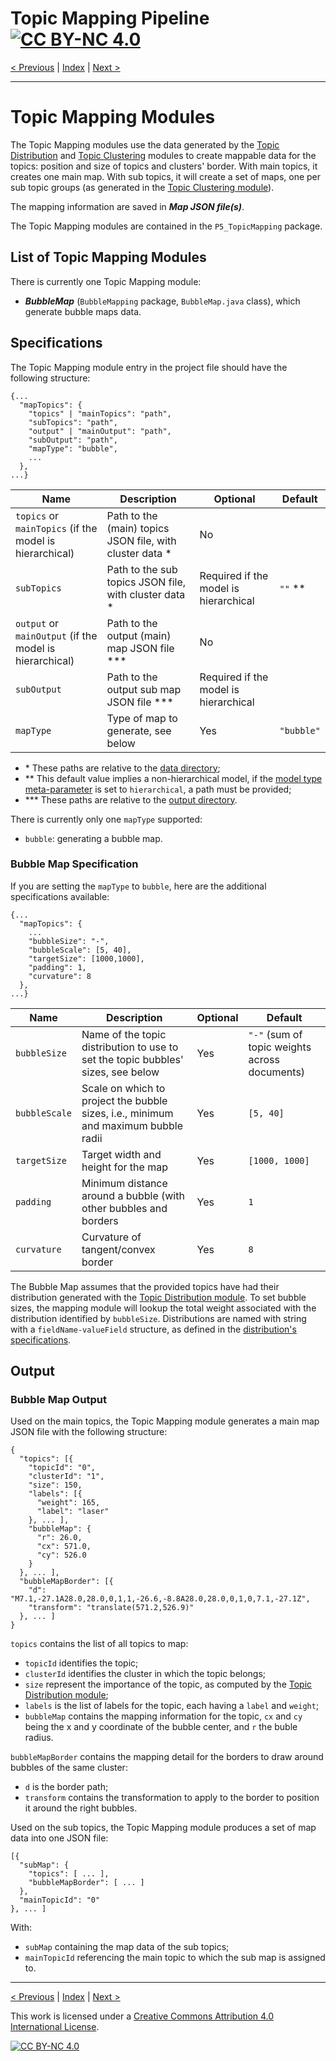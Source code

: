 # Topic Mapping Pipeline [![CC BY-NC 4.0][cc-by-nc-shield]][cc-by-nc]

[< Previous](TopicClusteringModule.md) | [Index](index.md) | [Next >](OverwriteMapModule.md)

---

# Topic Mapping Modules

The Topic Mapping modules use the data generated by the [Topic Distribution](TopicDistributionModule.md) and 
[Topic Clustering](TopicClusteringModule.md) modules to create mappable data for the topics: position and size of 
topics and clusters' border. 
With main topics, it creates one main map. With sub topics, it will create a set of maps, one per sub topic groups 
(as generated in the [Topic Clustering module](TopicClusteringModule.md)).

The mapping information are saved in ***Map JSON file(s)***.

The Topic Mapping modules are contained in the `P5_TopicMapping` package.

## List of Topic Mapping Modules

There is currently one Topic Mapping module:
- ***BubbleMap*** (`BubbleMapping` package, `BubbleMap.java` class), which generate bubble maps data. 

## Specifications

The Topic Mapping module entry in the project file should have the following structure:
```json5
{...
  "mapTopics": {
    "topics" | "mainTopics": "path",
    "subTopics": "path",
    "output" | "mainOutput": "path",
    "subOutput": "path",
    "mapType": "bubble",
    ...
  },
...}
```

| Name | Description | Optional | Default |
| --- | --- | --- | --- |
| `topics` or `mainTopics` (if the model is hierarchical) | Path to the (main) topics JSON file, with cluster data * | No | |
| `subTopics` | Path to the sub topics JSON file, with cluster data * | Required if the model is hierarchical | `""` ** | 
| `output` or `mainOutput` (if the model is hierarchical) | Path to the output (main) map JSON file *** | No | |
| `subOutput` | Path to the output sub map JSON file *** | Required if the model is hierarchical | |
| `mapType` | Type of map to generate, see below | Yes | `"bubble"` |
- \* These paths are relative to the [data directory](MetaParameters.md);
- \** This default value implies a non-hierarchical model, if the [model type meta-parameter](MetaParameters.md) is set to `hierarchical`, a path must be provided;
- \*** These paths are relative to the [output directory](MetaParameters.md).

There is currently only one `mapType` supported:
- `bubble`: generating a bubble map.

### Bubble Map Specification

If you are setting the `mapType` to `bubble`, here are the additional specifications available:
```json5
{...
  "mapTopics": {
    ...
    "bubbleSize": "-",
    "bubbleScale": [5, 40],
    "targetSize": [1000,1000],
    "padding": 1,
    "curvature": 8
  },
...}
```

| Name | Description | Optional | Default |
| --- | --- | --- | --- |
| `bubbleSize` | Name of the topic distribution to use to set the topic bubbles' sizes, see below | Yes | `"-"` (sum of topic weights across documents) |
| `bubbleScale` | Scale on which to project the bubble sizes, i.e., minimum and maximum bubble radii | Yes | `[5, 40]` |
| `targetSize` | Target width and height for the map | Yes | `[1000, 1000]` |
| `padding` | Minimum distance around a bubble (with other bubbles and borders | Yes | `1` |
| `curvature` | Curvature of tangent/convex border | Yes | `8` |

The Bubble Map assumes that the provided topics have had their distribution generated with the 
[Topic Distribution module](TopicDistributionModule.md). To set bubble sizes, the mapping module will lookup the total 
weight associated with the distribution identified by `bubbleSize`. Distributions are named with string with a 
`fieldName-valueField` structure, as defined in the [distribution's specifications](TopicDistributionModule.md).

## Output

### Bubble Map Output

Used on the main topics, the Topic Mapping module generates a main map JSON file with the following structure:
```json5
{
  "topics": [{
    "topicId": "0",
    "clusterId": "1",
    "size": 150,
    "labels": [{
      "weight": 165,
      "label": "laser"
    }, ... ],
    "bubbleMap": {
      "r": 26.0,
      "cx": 571.0,
      "cy": 526.0
    }
  }, ... ],
  "bubbleMapBorder": [{
    "d": "M7.1,-27.1A28.0,28.0,0,1,1,-26.6,-8.8A28.0,28.0,0,1,0,7.1,-27.1Z",
    "transform": "translate(571.2,526.9)"
  }, ... ]
}
```
`topics` contains the list of all topics to map:
- `topicId` identifies the topic;
- `clusterId` identifies the cluster in which the topic belongs;
- `size` represent the importance of the topic, as computed by the [Topic Distribution module](TopicDistributionModule.md);
- `labels` is the list of labels for the topic, each having a `label` and `weight`;
- `bubbleMap` contains the mapping information for the topic, `cx` and `cy` being the x and y coordinate of the 
bubble center, and `r` the buble radius.

`bubbleMapBorder` contains the mapping detail for the borders to draw around bubbles of the same cluster:
- `d` is the border path;
- `transform` contains the transformation to apply to the border to position it around the right bubbles.

Used on the sub topics, the Topic Mapping module produces a set of map data into one JSON file:
```json5
[{
  "subMap": {
    "topics": [ ... ],
    "bubbleMapBorder": [ ... ]
  },
  "mainTopicId": "0"
}, ... ]
```
With:
- `subMap` containing the map data of the sub topics;
- `mainTopicId` referencing the main topic to which the sub map is assigned to. 

---

[< Previous](TopicClusteringModule.md) | [Index](index.md) | [Next >](OverwriteMapModule.md)

This work is licensed under a [Creative Commons Attribution 4.0 International License][cc-by-nc].

[![CC BY-NC 4.0][cc-by-nc-image]][cc-by-nc]

[cc-by-nc]: http://creativecommons.org/licenses/by-nc/4.0/
[cc-by-nc-image]: https://i.creativecommons.org/l/by-nc/4.0/88x31.png
[cc-by-nc-shield]: https://img.shields.io/badge/License-CC%20BY--NC%204.0-lightgrey.svg
